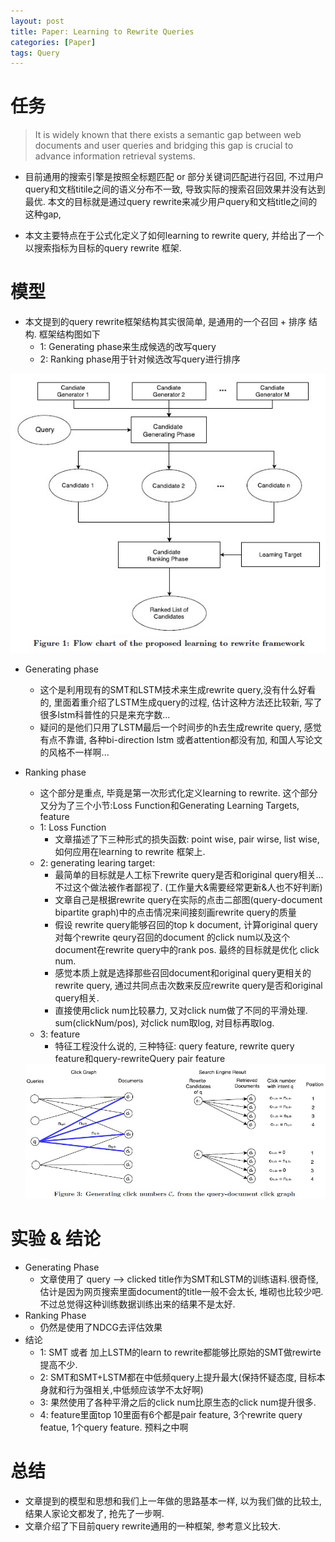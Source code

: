 ```yaml
---
layout: post
title: Paper: Learning to Rewrite Queries
categories: [Paper]
tags: Query
---
```



# 任务

>It is widely known that there exists a semantic gap between web documents and user queries and bridging this gap is crucial to advance information retrieval systems. 

* 目前通用的搜索引擎是按照全标题匹配 or 部分关键词匹配进行召回, 不过用户query和文档titile之间的语义分布不一致, 导致实际的搜索召回效果并没有达到最优. 本文的目标就是通过query rewrite来减少用户query和文档title之间的这种gap,

* 本文主要特点在于公式化定义了如何learning to rewrite query, 并给出了一个以搜索指标为目标的query rewrite 框架. 

# 模型

* 本文提到的query rewrite框架结构其实很简单, 是通用的一个召回 + 排序 结构. 框架结构图如下
    - 1: Generating phase来生成候选的改写query
    - 2: Ranking phase用于针对候选改写query进行排序

<img src="../../images/learning_to_rewrite.JPG"/>

* Generating phase
    - 这个是利用现有的SMT和LSTM技术来生成rewrite query,没有什么好看的, 里面着重介绍了LSTM生成query的过程, 估计这种方法还比较新, 写了很多lstm科普性的只是来充字数...
    - 疑问的是他们只用了LSTM最后一个时间步的h去生成rewrite query, 感觉有点不靠谱, 各种bi-direction lstm 或者attention都没有加, 和国人写论文的风格不一样啊...
 
* Ranking phase
    - 这个部分是重点, 毕竟是第一次形式化定义learning to rewrite. 这个部分又分为了三个小节:Loss Function和Generating Learning Targets, feature
    - 1: Loss Function
        + 文章描述了下三种形式的损失函数: point wise, pair wirse, list wise, 如何应用在learning to rewrite 框架上.
    - 2: generating learing target: 
        + 最简单的目标就是人工标下rewrite query是否和original query相关...不过这个做法被作者鄙视了. (工作量大&需要经常更新&人也不好判断)
        + 文章自己是根据rewrite query在实际的点击二部图(query-document bipartite graph)中的点击情况来间接刻画rewrite query的质量
        + 假设 rewrite query能够召回的top k document, 计算original query对每个rewrite qeury召回的document 的click num以及这个document在rewrite query中的rank pos. 最终的目标就是优化 click num. 
        + 感觉本质上就是选择那些召回document和original query更相关的rewrite query, 通过共同点击次数来反应rewrite query是否和original query相关.
        + 直接使用click num比较暴力, 又对click num做了不同的平滑处理. sum(clickNum/pos), 对click num取log, 对目标再取log.
    - 3: feature
        + 特征工程没什么说的, 三种特征: query feature, rewrite query feature和query-rewriteQuery pair feature
        
    <img src="../../images/learning_to_rewrite2.JPG"/>


# 实验 & 结论   

* Generating Phase
    - 文章使用了 query --> clicked title作为SMT和LSTM的训练语料.很奇怪, 估计是因为网页搜索里面document的title一般不会太长, 堆砌也比较少吧. 不过总觉得这种训练数据训练出来的结果不是太好.
*  Ranking Phase
    -  仍然是使用了NDCG去评估效果
*  结论
    -  1: SMT 或者 加上LSTM的learn to rewrite都能够比原始的SMT做rewirte提高不少.
    -  2: SMT和SMT+LSTM都在中低频query上提升最大(保持怀疑态度, 目标本身就和行为强相关,中低频应该学不太好啊)
    -  3: 果然使用了各种平滑之后的click num比原生态的click num提升很多.
    -  4: feature里面top 10里面有6个都是pair feature, 3个rewrite query featue, 1个query feature. 预料之中啊


# 总结

* 文章提到的模型和思想和我们上一年做的思路基本一样, 以为我们做的比较土, 结果人家论文都发了, 抢先了一步啊. 
* 文章介绍了下目前query rewrite通用的一种框架, 参考意义比较大.